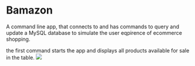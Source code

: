 # Bamazon

A command line app, that connects to and has commands to query and update a MySQL database to simulate the user eqpirence of ecommerce shopping.

the first command starts the app and displays all products available for sale in the table.
![](firstCommand.gif)
